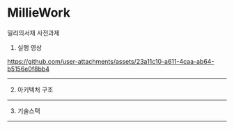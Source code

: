 # MillieWork
밀리의서재 사전과제

1. 실행 영상 


https://github.com/user-attachments/assets/23a11c10-a611-4caa-ab64-b5156e0f8bb4

-----------------------------------------------------------------------------------------------------------------------------------------------

2. 아키텍처 구조
-----------------------------------------------------------------------------------------------------------------------------------------------
3. 기술스택
-----------------------------------------------------------------------------------------------------------------------------------------------
